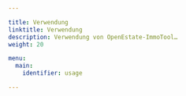 ```yaml
---

title: Verwendung
linktitle: Verwendung
description: Verwendung von OpenEstate-ImmoTool…
weight: 20

menu:
  main:
    identifier: usage

---
```

